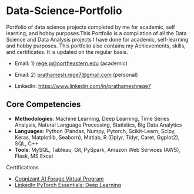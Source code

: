 # Data-Science-Portfolio
Portfolio of data science projects completed by me for academic, self learning, and hobby purposes.This Portfolio is a compilation of all the Data Science and Data Analysis projects I have done for academic, self-learning and hobby purposes. This portfolio also contains my Achievements, skills, and certificates. It is updated on the regular basis.

* Email: 1) rege.p@northeastern.edu (academic)
* Email: 2) prathamesh.rege7@gmail.com (personal)
       
* LinkedIn: https://www.linkedin.com/in/prathameshrege7

## Core Competencies

- **Methodologies**: Machine Learning, Deep Learning, Time Series Analysis, Natural Language Processing, Statistics, Big Data Analytics
- **Languages**: Python (Pandas, Numpy, Pytorch, Scikit-Learn, Scipy, Keras, Matplotlib, Seaborn), Matlab, R (Dplyr, Tidyr, Caret, Ggplot2), SQL, C++
- **Tools**: MySQL, Tableau, Git, PySpark, Amazon Web Services (AWS), Flask, MS Excel

Certifications

- [Cognizant AI Forage Virtual Program](https://github.com/prime-netizen/Certificates/blob/main/CognizantAI_Forage_completion_certificate.pdf)
- [LinkedIn PyTorch Essentials: Deep Learning](https://github.com/prime-netizen/Certificates/blob/main/PytorchEssential.png)
